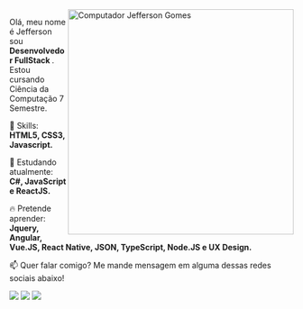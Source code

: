 <img src="https://raw.githubusercontent.com/MicaelliMedeiros/micaellimedeiros/master/image/computer-illustration.png" min-width="400px" max-width="400px" width="400px" align="right" alt="Computador Jefferson Gomes">

<p align="left">
  Olá, meu nome é Jefferson sou <strong>Desenvolvedor FullStack </strong>.<br>
  Estou cursando Ciência da Computação 7 Semestre.
</p>

<p align="left">
  🚀 Skills: <strong>HTML5, CSS3, Javascript.</strong>
</p>

<p align="left">
  🌈 Estudando atualmente: <strong>C#, JavaScript e ReactJS.</strong>
</p>

<p align="left">
  🔥 Pretende aprender: <strong>Jquery, Angular, Vue.JS, React Native, JSON, TypeScript, Node.JS e UX Design.</strong>
</p>

<p align="left">
📫  Quer falar comigo? Me mande mensagem em alguma dessas redes sociais abaixo!
</p>

<p align="left">
<a href="mailto:jeffersontee@gmail.com" alt="Gmail">
<img src="https://img.shields.io/badge/-jeffersontee@gmail.com-e34c41?style=flat-square&labelColor=e34c41&logo=gmail&logoColor=white&link=jeffersontee@gmail.com" /></a>
  
<a href="https://www.linkedin.com/in/jefferson-gomes-b998a663" alt="Linkedin">
<img src="https://img.shields.io/badge/-Jefferson%20Gomes-blue?style=flat-square&logo=Linkedin&logoColor=white&link=https://www.linkedin.com/in/jefferson-gomes-b998a663" /></a>
  
<a href="https://twitter.com/jeffersong5" alt="Twitter">
<img src="https://img.shields.io/badge/-@jeffersong5-1ca0f1?style=flat-square&labelColor=1ca0f1&logo=twitter&logoColor=white&link=https://twitter.com/jeffersong5" /></a>
 </p>
